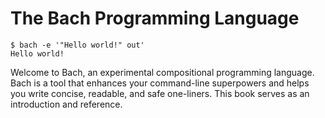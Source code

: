 # The Bach Programming Language

    $ bach -e '"Hello world!" out'
    Hello world!

Welcome to Bach, an experimental compositional programming language. Bach is a
tool that enhances your command-line superpowers and helps you write concise,
readable, and safe one-liners. This book serves as an introduction and
reference.
